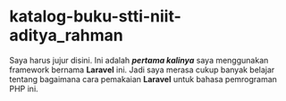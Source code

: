 # katalog-buku-stti-niit-aditya_rahman
Saya harus jujur disini. Ini adalah ***pertama kalinya*** saya menggunakan framework bernama **Laravel** ini. Jadi saya merasa cukup banyak belajar tentang bagaimana cara pemakaian **Laravel** untuk bahasa pemrograman PHP ini.
